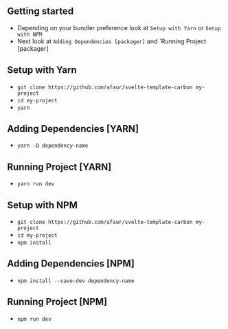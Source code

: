 ## Getting started
  - Depending on your bundler preference look at `Setup with Yarn` or `Setup with NPM`
  - Next look at `Adding Dependencies [packager]` and `Running Project [packager]

## Setup with Yarn
  - `git clone https://github.com/afaur/svelte-template-carbon my-project`
  - `cd my-project`
  - `yarn`

## Adding Dependencies [YARN]
  - `yarn -D dependency-name`

## Running Project [YARN]
  - `yarn run dev`

## Setup with NPM
  - `git clone https://github.com/afaur/svelte-template-carbon my-project`
  - `cd my-project`
  - `npm install`

## Adding Dependencies [NPM]
  - `npm install --save-dev dependency-name`
  
## Running Project [NPM]
  - `npm run dev`
